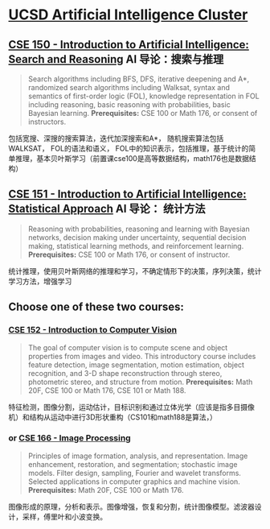 # [UCSD Artificial Intelligence Cluster](https://cse.ucsd.edu/undergraduate/undergraduate/degree-programs/cse-major-elective-overview/bs-cs-clusters/artificial)

## [CSE 150 - Introduction to Artificial Intelligence: Search and Reasoning](https://cse.ucsd.edu/undergraduate/undergraduate-courses/cse-undergraduate-course-descriptions/cse-undergraduate-course#cse150) AI 导论：搜索与推理

>  Search algorithms including BFS, DFS, iterative deepening and A*, 
> randomized search algorithms including Walksat, syntax and semantics of 
> first-order logic (FOL), knowledge representation in FOL including 
> reasoning, basic reasoning with probabilities, basic Bayesian learning. **Prerequisites:** CSE 100 or Math 176, or consent of instructors.

包括宽搜、深搜的搜索算法，迭代加深搜索和A*， 随机搜索算法包括WALKSAT， FOL的语法和语义， FOL中的知识表示，包括推理，基于统计的简单推理，基本贝叶斯学习（前置课cse100是高等数据结构，math176也是数据结构）

## [CSE 151 - Introduction to Artificial Intelligence: Statistical Approach](https://cse.ucsd.edu/undergraduate/undergraduate-courses/cse-undergraduate-course-descriptions/cse-undergraduate-course#cse151) AI 导论： 统计方法

>Reasoning with probabilities, reasoning and learning with Bayesian 
>networks, decision making under uncertainty, sequential decision making,
>statistical learning methods, and reinforcement learning. **Prerequisites:** CSE 100 or Math 176, or consent of instructor.

统计推理，使用贝叶斯网络的推理和学习，不确定情形下的决策，序列决策，统计学习方法，增强学习

## Choose one of these two courses:

###  [CSE 152 - Introduction to Computer Vision](https://cse.ucsd.edu/undergraduate/undergraduate-courses/cse-undergraduate-course-descriptions/cse-undergraduate-course#cse152) 

>The goal of computer vision is to compute scene and object properties 
>from images and video. This introductory course includes feature 
>detection, image segmentation, motion estimation, object recognition, 
>and 3-D shape reconstruction through stereo, photometric stereo, and 
>structure from motion. **Prerequisites:** Math 20F, CSE 100 or Math 176, CSE 101 or Math 188.

特征检测，图像分割，运动估计，目标识别和通过立体光学（应该是指多目摄像机）和结构从运动中进行3D形状重构（CS101和math188是算法，）

### or [CSE 166 - Image Processing](https://cse.ucsd.edu/undergraduate/undergraduate-courses/cse-undergraduate-course-descriptions/cse-undergraduate-course#cse166)

>Principles of image formation, analysis, and representation. Image 
>enhancement, restoration, and segmentation; stochastic image models. 
>Filter design, sampling, Fourier and wavelet transforms. Selected 
>applications in computer graphics and machine vision. **Prerequisites:** Math 20F, CSE 100 or Math 176.

图像形成的原理，分析和表示。图像增强，恢复和分割，统计图像模型。滤波器设计，采样，傅里叶和小波变换。